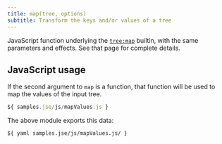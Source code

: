 ```yaml
---
title: map(tree, options)
subtitle: Transform the keys and/or values of a tree
---
```


JavaScript function underlying the [`tree:map`](/builtins/tree/map.html) builtin, with the same parameters and effects. See that page for complete details.

## JavaScript usage

If the second argument to `map` is a function, that function will be used to map the values of the input tree.

```js
${ samples.jse/js/mapValues.js }
```

The above module exports this data:

```
${ yaml samples.jse/js/mapValues.js/ }
```
